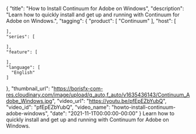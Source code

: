 {
  "title": "How to Install Continuum for Adobe on Windows",
  "description": "Learn how to quickly install and get up and running with Continuum for Adobe on Windows.",
  "tagging": {
    "product": [
      "Continuum"
    ],
    "host": [

    ],
    "series": [

    ],
    "feature": [

    ],
    "language": [
      "English"
    ]
  },
  "thumbnail_url": "https://borisfx-com-res.cloudinary.com/image/upload/q_auto,f_auto/v1635436143/Continuum_Adobe_Windows.jpg",
  "video_url": "https://youtu.be/pfEpEZbYubQ",
  "video_id": "pfEpEZbYubQ",
  "video_name": "howto-install-continuum-adobe-windows",
  "date": "2021-11-1T00:00:00-00:00"
}
Learn how to quickly install and get up and running with Continuum for Adobe on Windows. 
